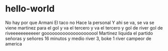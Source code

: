 # hello-world
No hay por que
Armani
El taco no
Hace la personal
Y ahi se va, se va se viene martinez para el gol y va el tercero y va el tercero
y gol de river gol de riveeeeeeeeeeer
gooooooooooooooooooool
Martinez liquida el partido señoras y señores
16 minutos y medio
river 3, boke 1
river campeor de america
